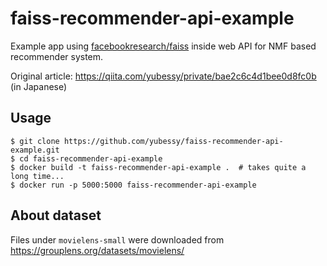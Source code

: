 # faiss-recommender-api-example

Example app using [facebookresearch/faiss](https://github.com/facebookresearch/faiss) inside web API for NMF based recommender system.

Original article: https://qiita.com/yubessy/private/bae2c6c4d1bee0d8fc0b (in Japanese)

## Usage

```
$ git clone https://github.com/yubessy/faiss-recommender-api-example.git
$ cd faiss-recommender-api-example
$ docker build -t faiss-recommender-api-example .  # takes quite a long time...
$ docker run -p 5000:5000 faiss-recommender-api-example
```

## About dataset

Files under `movielens-small` were downloaded from https://grouplens.org/datasets/movielens/
